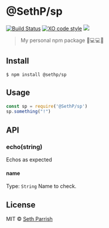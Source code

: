 
# @SethP/sp 
[![Build Status](https://img.shields.io/travis/setherizor/sp.svg)](https://travis-ci.org/setherizor/sp)
[![XO code style](https://img.shields.io/badge/code_style-XO-5ed9c7.svg)](https://github.com/sindresorhus/xo)
![](https://img.shields.io/npm/l/express.svg)
> My personal npm package 💖💻💻💖

## Install
```
$ npm install @sethp/sp
```

## Usage
```js
const sp = require('@SethP/sp')
sp.something("!")
```

## API
### echo(string)
Echos as expected
#### name
Type: `String`
Name to check.

## License
MIT © [Seth Parrish](https://setherizor.github.io)